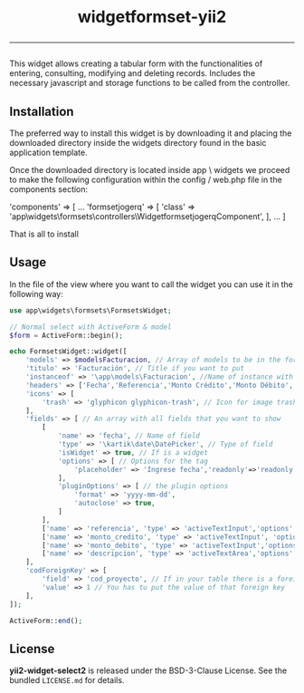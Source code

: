 <h1 align="center">
    <br>
    widgetformset-yii2
    <hr>
</h1>

This widget allows creating a tabular form with the functionalities of entering, consulting, modifying and deleting records. Includes the necessary javascript and storage functions to be called from the controller.

## Installation

The preferred way to install this widget is by downloading it and placing the downloaded directory inside the widgets directory found in the basic application template.

Once the downloaded directory is located inside app \ widgets we proceed to make the following configuration within the config / web.php file in the components section:

'components' => [
    ...
    'formsetjogerq' => [
        'class' => 'app\widgets\formsets\controllers\WidgetformsetjogerqComponent',
    ],
    ...
 ]

 That is all to install

## Usage

In the file of the view where you want to call the widget you can use it in the following way:
```php
use app\widgets\formsets\FormsetsWidget;

// Normal select with ActiveForm & model
$form = ActiveForm::begin();

echo FormsetsWidget::widget([
    'models' => $modelsFacturacion, // Array of models to be in the form
    'titulo' => 'Facturación', // Title if you want to put
    'instanceof' => '\app\models\Facturacion', //Name of instance with name space
    'headers' => ['Fecha','Referencia','Monto Crédito','Monto Débito', 'Descripción'], // Names of Fields that you want to show
    'icons' => [
        'trash' => 'glyphicon glyphicon-trash', // Icon for image trash
    ],
    'fields' => [ // An array with all fields that you want to show
        [
            'name' => 'fecha', // Name of field
            'type' => '\kartik\date\DatePicker', // Type of field
            'isWidget' => true, // If is a widget
            'options' => [ // Options for the tag
                'placeholder' => 'Ingrese fecha','readonly'=>'readonly'
            ], 
            'pluginOptions' => [ // the plugin options
                'format' => 'yyyy-mm-dd',
                'autoclose' => true,
            ]
        ],
        ['name' => 'referencia', 'type' => 'activeTextInput','options' => ['class'=>'form-control text-right']], // You can use active helpers
        ['name' => 'monto_credito', 'type' => 'activeTextInput', 'options' => ['class'=>'form-control text-right']],
        ['name' => 'monto_debito', 'type' => 'activeTextInput','options' => ['class'=>'form-control text-right']],
        ['name' => 'descripcion', 'type' => 'activeTextArea','options' => ['class'=>'form-control']],
    ],
    'codForeignKey' => [
        'field' => 'cod_proyecto', // If in your table there is a foreing key you have to put here the name of field in the database
        'value' => 1 // You has tu put the value of that foreign key
    ],
]);

ActiveForm::end(); 

```
## License

**yii2-widget-select2** is released under the BSD-3-Clause License. See the bundled `LICENSE.md` for details.